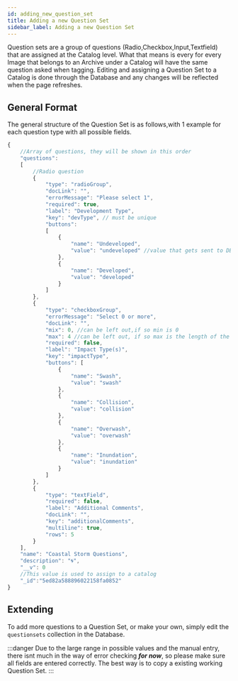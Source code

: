 ```yaml
---
id: adding_new_question_set
title: Adding a new Question Set
sidebar_label: Adding a new Question Set
---
```


Question sets are a group of questions (Radio,Checkbox,Input,Textfield) that are
assigned at the Catalog level. What that means is every for every Image that
belongs to an Archive under a Catalog will have the same question asked when
tagging. Editing and assigning a Question Set to a Catalog is done through the
Database and any changes will be reflected when the page refreshes.

## General Format

The general structure of the Question Set is as follows,with 1 example for each question type with all possible fields.

```js
{
    //Array of questions, they will be shown in this order
    "questions": 
    [
        //Radio question
        {
            "type": "radioGroup",
            "docLink": "",
            "errorMessage": "Please select 1",
            "required": true,
            "label": "Development Type",
            "key": "devType", // must be unique
            "buttons": 
            [
                {
                    "name": "Undeveloped",
                    "value": "undeveloped" //value that gets sent to DB
                }, 
                {
                    "name": "Developed",
                    "value": "developed"
                }
            ]
        }, 
        {
            "type": "checkboxGroup",
            "errorMessage": "Select 0 or more",
            "docLink": "",
            "mix": 0, //can be left out,if so min is 0
            "max": 4 //can be left out, if so max is the length of the button array down below
            "required": false,
            "label": "Impact Type(s)",
            "key": "impactType",
            "buttons": [
                {
                    "name": "Swash",
                    "value": "swash"
                }, 
                {
                    "name": "Collision",
                    "value": "collision"
                }, 
                {
                    "name": "Overwash",
                    "value": "overwash"
                }, 
                {
                    "name": "Inundation",
                    "value": "inundation"
                }
            ]
        }, 
        {
            "type": "textField",
            "required": false,
            "label": "Additional Comments",
            "docLink": "",
            "key": "additionalComments",
            "multiline": true,
            "rows": 5
        }
    ],
    "name": "Coastal Storm Questions",
    "description": "🌀",
    "__v": 0
    //This value is used to assign to a catalog
    "_id":"5ed82a588896022158fa0852"
}
```

## Extending

To add more questions to a Question Set, or make your own, simply edit the
`questionsets` collection in the Database. 

:::danger
Due to the large range in possible values and the manual entry, there isnt
much in the way of error checking **_for now_**, so please make sure all fields are
entered correctly. The best way is to copy a existing working Question Set. 
:::